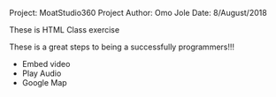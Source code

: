 Project: MoatStudio360 Project
Author: Omo Jole
Date: 8/August/2018


These is HTML Class exercise

These is a great steps to being a successfully programmers!!!
- Embed video
- Play Audio
- Google Map